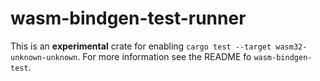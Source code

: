 # wasm-bindgen-test-runner

This is an **experimental** crate for enabling `cargo test --target
wasm32-unknown-unknown`. For more information see the README fo
`wasm-bindgen-test`.
